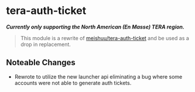 # tera-auth-ticket

***Currently only supporting the North American (En Masse) TERA region.***
> This module is a rewrite of [meishuu/tera-auth-ticket](https://github.com/meishuu/tera-auth-ticket) and be used as a drop in replacement.

## Noteable Changes

- Rewrote to utilize the new launcher api eliminating a bug where some accounts were not able to generate auth tickets.
